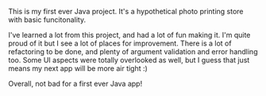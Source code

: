 This is my first ever Java project. It's a hypothetical photo printing store with basic funcitonality.

I've learned a lot from this project, and had a lot of fun making it. I'm quite proud of it but I see a lot of places
for improvement. There is a lot of refactoring to be done, and plenty of argument validation and error handling too.
Some UI aspects were totally overlooked as well, but I guess that just means my next app will be more air tight :)

Overall, not bad for a first ever Java app!
